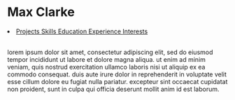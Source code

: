 # Max Clarke
<li><a href="#Projects">Projects </a><a href="#Skills">Skills </a><a href="#Education">Education </a><a href="#Experience">Experience </a><a href="#Interests">Interests</a></li>
<br>
 <p>lorem ipsum dolor sit amet, consectetur adipiscing elit, sed do eiusmod tempor incididunt ut labore et dolore magna aliqua. ut enim ad minim veniam, quis nostrud exercitation ullamco laboris nisi ut aliquip ex ea commodo consequat. duis aute irure dolor in reprehenderit in voluptate velit esse cillum dolore eu fugiat nulla pariatur. excepteur sint occaecat cupidatat non proident, sunt in culpa qui officia deserunt mollit anim id est laborum. </p>
